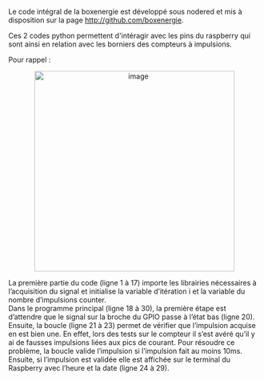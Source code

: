 Le code intégral de la boxenergie est développé sous nodered et mis à disposition sur la page http://github.com/boxenergie.

Ces 2 codes python permettent d'intéragir avec les pins du raspberry qui sont ainsi en relation avec les borniers des compteurs à impulsions. 

Pour rappel : 

<p align="center"> <img width="400" alt="image" src="https://user-images.githubusercontent.com/39769580/76018951-41293300-5f21-11ea-9645-6601f511ff1f.png"> </p>

La première partie du code (ligne 1 à 17) importe les librairies nécessaires à l’acquisition du signal et initialise la variable d’itération i et la variable du nombre d’impulsions counter.  
Dans le programme principal (ligne 18 à 30), la première étape est d’attendre que le signal sur la broche du GPIO passe à l’état bas (ligne 20). Ensuite, la boucle (ligne 21 à 23) permet de vérifier que l’impulsion acquise en est bien une. En effet, lors des tests sur le compteur il s’est avéré qu’il y ai de fausses impulsions liées aux pics de courant. Pour résoudre ce problème, la boucle valide l’impulsion si l’impulsion fait au moins 10ms.
Ensuite, si l’impulsion est validée elle est affichée sur le terminal du Raspberry avec l’heure et la date (ligne 24 à 29).
